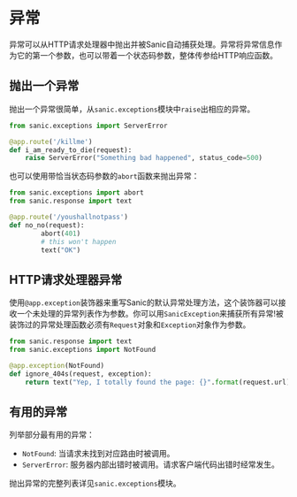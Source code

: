 # 异常

异常可以从HTTP请求处理器中抛出并被Sanic自动捕获处理。异常将异常信息作为它的第一个参数，也可以带着一个状态码参数，整体传参给HTTP响应函数。

## 抛出一个异常

抛出一个异常很简单，从`sanic.exceptions`模块中`raise`出相应的异常。

```python
from sanic.exceptions import ServerError

@app.route('/killme')
def i_am_ready_to_die(request):
	raise ServerError("Something bad happened", status_code=500)
```

也可以使用带恰当状态码参数的`abort`函数来抛出异常：

```python
from sanic.exceptions import abort
from sanic.response import text

@app.route('/youshallnotpass')
def no_no(request):
        abort(401)
        # this won't happen
        text("OK")
```

## HTTP请求处理器异常

使用`@app.exception`装饰器来重写Sanic的默认异常处理方法，这个装饰器可以接收一个未处理的异常列表作为参数。你可以用`SanicException`来捕获所有异常!被装饰过的异常处理函数必须有`Request`对象和`Exception`对象作为参数。

```python
from sanic.response import text
from sanic.exceptions import NotFound

@app.exception(NotFound)
def ignore_404s(request, exception):
	return text("Yep, I totally found the page: {}".format(request.url))
```

## 有用的异常

列举部分最有用的异常：

- `NotFound`: 当请求未找到对应路由时被调用。
- `ServerError`: 服务器内部出错时被调用。请求客户端代码出错时经常发生。

抛出异常的完整列表详见`sanic.exceptions`模块。

